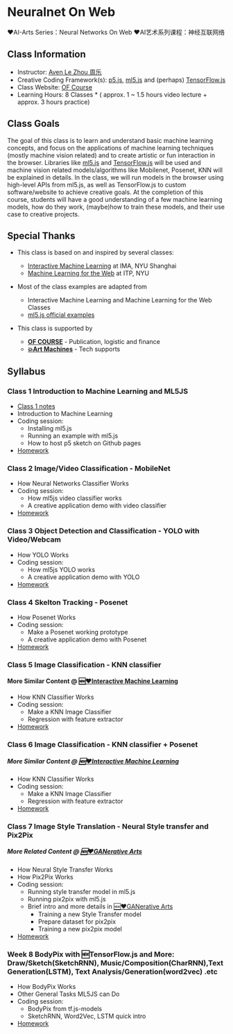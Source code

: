 # Neuralnet On Web
❤️AI-Arts Series：Neural Networks On Web ❤️AI艺术系列课程：神经互联网络

## Class Information
* Instructor: [Aven Le Zhou 周乐](https://www.aven.cc)
* Creative Coding Framework(s): [p5.js](https://p5js.org/), [ml5.js](https://ml5js.org/) and (perhaps) [TensorFlow.js](https://js.tensorflow.org/)
* Class Website: [OF Course](https://ofcourse.io)
* Learning Hours: 8 Classes * ( approx. 1 ~ 1.5 hours video lecture + approx. 3 hours practice)

## Class Goals
The goal of this class is to learn and understand basic machine learning concepts, and focus on the applications of machine learning techniques (mostly machine vision related) and to create artistic or fun interaction in the browser. Libraries like [ml5.js](https://ml5js.org/) and [TensorFlow.js](https://js.tensorflow.org/) will be used and machine vision related models/algorithms like Mobilenet, Posenet, KNN will be explained in details. In the class, we will run models in the browser using high-level APIs from ml5.js, as well as TensorFlow.js to custom software/website to achieve creative goals. At the completion of this course, students will have a good understanding of a few machine learning models, how do they work, (maybe)how to train these models, and their use case to creative projects.

## Special Thanks
* This class is based on and inspired by several classes:
    * [Interactive Machine Learning](https://github.com/imachines/IMA-Interactive-Machine-Learning) at IMA, NYU Shanghai
    * [Machine Learning for the Web](https://github.com/yining1023/machine-learning-for-the-web) at ITP, NYU

* Most of the class examples are adapted from 
    * Interactive Machine Learning and Machine Learning for the Web Classes
    * [ml5.js official examples](https://ml5js.org/docs/quick-start)

* This class is supported by
    * [**OF COURSE**](http://ofcourse.io/) - Publication, logistic and finance
    * [**💥Art Machines**](https://www.artmachines.net) - Tech supports

## Syllabus
### Class 1 Introduction to Machine Learning and ML5JS

* [Class 1 notes](class01-material/class01.md)
* Introduction to Machine Learning
* Coding session:
  * Installing ml5.js
  * Running an example with ml5.js
  * How to host p5 sketch on Github pages
* [Homework]()

### Class 2 Image/Video Classification - MobileNet

* How Neural Networks Classifier Works
* Coding session:
  * How ml5js video classifier works
  * A creative application demo with video classifier
* [Homework]()

### Class 3 Object Detection and Classification - YOLO with Video/Webcam

* How YOLO Works
* Coding session:
  * How ml5js YOLO works
  * A creative application demo with YOLO
* [Homework]()

### Class 4 Skelton Tracking - Posenet 

* How Posenet Works
* Coding session:
  * Make a Posenet working prototype
  * A creative application demo with Posenet
* [Homework]()

### Class 5 Image Classification - KNN classifier
#### More Similar Content @ [🆕❤️Interactive Machine Learning](https://github.com/artmachines/Interactive-Machine-Learning)

* How KNN Classifier Works
* Coding session:
  * Make a KNN Image Classifier
  * Regression with feature extractor
* [Homework]()

### Class 6 Image Classification - KNN classifier + Posenet
##### More Similar Content @ [🆕❤️Interactive Machine Learning](https://github.com/artmachines/Interactive-Machine-Learning)

* How KNN Classifier Works
* Coding session:
  * Make a KNN Image Classifier
  * Regression with feature extractor
* [Homework]()

### Class 7 Image Style Translation - Neural Style transfer and Pix2Pix 
##### More Related Content @ [🆕❤️GANerative Arts](https://github.com/artmachines/GANerative-Arts) 
* How Neural Style Transfer Works
* How Pix2Pix Works
* Coding session:
  * Running style transfer model in ml5.js
  * Running pix2pix with ml5.js
  * Brief intro and more details in [🆕❤️GANerative Arts](https://github.com/artmachines/GANerative-Arts)
    * Training a new Style Transfer model
    * Prepare dataset for pix2pix
    * Training a new pix2pix model
* [Homework]()

### Week 8 BodyPix with 🆕TensorFlow.js and More: Draw/Sketch(SketchRNN), Music/Composition(CharRNN),Text Generation(LSTM), Text Analysis/Generation(word2vec) .etc

* How BodyPix Works
* Other General Tasks ML5JS can Do 
* Coding session:
  - BodyPix from tf.js-models
  - SketchRNN, Word2Vec, LSTM quick intro
* [Homework]()

